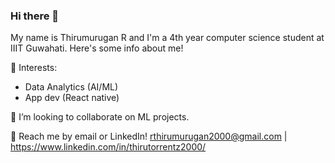 ### Hi there 👋

My name is Thirumurugan R and I'm a  4th year computer science student at IIIT Guwahati. Here's some info about me!

🌱 Interests:
- Data Analytics (AI/ML)
- App dev (React native)

👯 I’m looking to collaborate on ML projects.

💬 Reach me by email or LinkedIn! rthirumurugan2000@gmail.com | https://www.linkedin.com/in/thirutorrentz2000/


<!--
**rthirumurugan2000/rthirumurugan2000** is a ✨ _special_ ✨ repository because its `README.md` (this file) appears on your GitHub profile.

Here are some ideas to get you started:

- 🔭 I’m currently working on ...
- 🌱 I’m currently learning ...
- 👯 I’m looking to collaborate on ...
- 🤔 I’m looking for help with ...
- 💬 Ask me about ...
- 📫 How to reach me: ...
- 😄 Pronouns: ...
- ⚡ Fun fact: ...
-->
